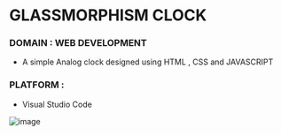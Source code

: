 # GLASSMORPHISM CLOCK

### DOMAIN : WEB DEVELOPMENT

* A simple Analog clock designed using HTML , CSS and JAVASCRIPT

### PLATFORM : 
* Visual Studio Code

![image](https://github.com/Priyanka-K-A/GlassMorphism-Clock/assets/108280855/eb1e7cc7-d5ff-4c24-9922-02d24ff88b82)
